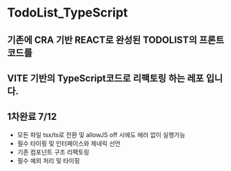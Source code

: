 # TodoList_TypeScript

## 기존에 CRA 기반 REACT로 완성된 TODOLIST의 프론트 코드를 
## VITE 기반의 TypeScript코드로 리팩토링 하는 레포 입니다.

## 1차완료 7/12

- 모든 파일 tsx/ts로 전환 및 allowJS off 시에도 에러 없이 실행가능
- 필수 타이핑 및 인터페이스와 제네릭 선언
- 기존 컴포넌트 구조 리팩토링
- 필수 예외 처리 및 타이핑
